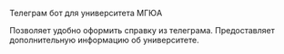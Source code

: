 Телеграм бот для университета МГЮА

Позволяет удобно оформить справку из телеграма.
Предоставляет дополнительную информацию об университете.
